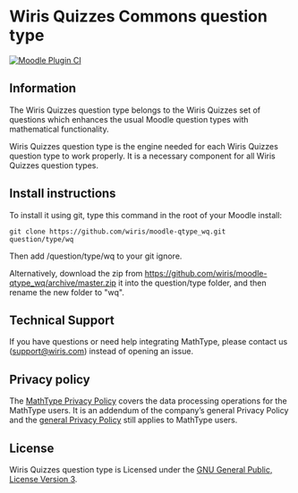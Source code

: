 # Wiris Quizzes Commons question type

[![Moodle Plugin CI](https://github.com/wiris/moodle-qtype_wq/actions/workflows/ci.yml/badge.svg)](https://github.com/wiris/moodle-qtype_wq/actions/workflows/ci.yml)

## Information
The Wiris Quizzes question type belongs to the Wiris Quizzes set of questions which enhances the usual Moodle question types with mathematical functionality.

Wiris Quizzes question type is the engine needed for each Wiris Quizzes question type to work properly. It is a necessary component for all Wiris Quizzes question types.

## Install instructions
To install it using git, type this command in the root of your Moodle install:
```
git clone https://github.com/wiris/moodle-qtype_wq.git question/type/wq
```
Then add /question/type/wq to your git ignore.

Alternatively, download the zip from <https://github.com/wiris/moodle-qtype_wq/archive/master.zip> it into the question/type folder, and then rename the new folder to "wq".

## Technical Support

If you have questions or need help integrating MathType, please contact us (support@wiris.com) instead of opening an issue.

## Privacy policy

The [MathType Privacy Policy](https://www.wiris.com/mathtype/privacy-policy) covers the data processing operations for the MathType users. It is an addendum of the company’s general Privacy Policy and the [general Privacy Policy](https://wiris.com/en/privacy-policy) still applies to MathType users.

## License

Wiris Quizzes question type is Licensed under the [GNU General Public, License Version 3](https://www.gnu.org/licenses/gpl-3.0.en.html).
